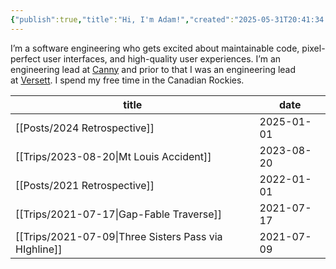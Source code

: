 ```yaml
---
{"publish":true,"title":"Hi, I'm Adam!","created":"2025-05-31T20:41:34.706-06:00","modified":"2025-09-05T14:34:04.769-06:00","published":"2025-09-05T14:34:04.769-06:00","cssclasses":""}
---
```


I’m a software engineering who gets excited about maintainable code, pixel-perfect user interfaces, and high-quality user experiences. I’m an engineering lead at [Canny](https://canny.io/) and prior to that I was an engineering lead at [Versett](https://versett.com/). I spend my free time in the Canadian Rockies.

|                      title                      |    date    |
| ----------------------------------------------- | ---------- |
|             [[Posts/2024 Retrospective]]              | 2025-01-01 |
|        [[Trips/2023-08-20\|Mt Louis Accident]]        | 2023-08-20 |
|             [[Posts/2021 Retrospective]]              | 2022-01-01 |
|       [[Trips/2021-07-17\|Gap-Fable Traverse]]        | 2021-07-17 |
| [[Trips/2021-07-09\|Three Sisters Pass via HIghline]] | 2021-07-09 |


